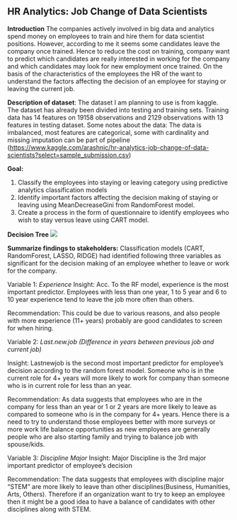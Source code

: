 ## HR Analytics: Job Change of Data Scientists

**Introduction** The companies actively involved in big data and analytics spend money on employees to train and hire them for data scientist positions. However, according to me it seems some candidates leave the company once trained. Hence to reduce the cost on training, company want to predict which candidates are really interested in working for the company and which candidates may look for new employment once trained. On the basis of the characteristics of the employees the HR of the want to understand the factors affecting the decision of an employee for staying or leaving the current job.

**Description of dataset**: The dataset I am planning to use is from kaggle.  The dataset has already been divided into testing and training sets. Training data has 14 features on 19158 observations and 2129 observations with 13 features in testing dataset. 
Some notes about the data: The data is imbalanced, most features are categorical, some with cardinality and missing imputation can be part of pipeline (https://www.kaggle.com/arashnic/hr-analytics-job-change-of-data-scientists?select=sample_submission.csv)

**Goal:** 
1.	Classify the employees into staying or leaving category using predictive analytics classification models
2.	Identify important factors affecting the decision making of staying or leaving using MeanDecreaseGini from RandomForest model.
3.	Create a process in the form of questionnaire to identify employees who wish to stay versus leave using CART model.


**Decision Tree**
![](https://github.com/ShivaRaghu/HR-Analytics.github.io/blob/main/rpart%20plot%20best%202.png)

**Summarize findings to stakeholders:**
Classification models (CART, RandomForest, LASSO, RIDGE) had identified following three variables as significant for the decision making of an employee whether to leave or work for the company.

Variable 1: *Experience*
Insight: Acc. To the RF model, experience is the most important predictor. Employees with less than one year, 1 to 5 year and 6 to 10 year experience tend to leave the job more often than others.

Recommendation: This could be due to various reasons, and also people with more experience (11+ years) probably are good candidates to screen for when hiring.

Variable 2: *Last.new.job
(Difference in years between previous job and current job)*

Insight: Lastnewjob is the second most important predictor for employee’s decision according to the random forest model. Someone who is in the current role for 4+ years will more likely to work for company than someone who is in current role for less than an year.

Recommendation: As data suggests that employees who are in the company for less than an year or 1 or 2 years are more likely to leave as compared to someone who is in the company for 4+ years. Hence there is a need to try to understand those employees better with more surveys or more work life balance opportunities as new employees are generally people who are also starting family and trying to balance job with spouse/kids.

Variable 3: *Discipline Major*
Insight: Major Discipline is the 3rd major important predictor of employee’s decision

Recommendation: The data suggests that employees with discipline major “STEM” are more likely to leave than other disciplines(Business, Humanities, Arts, Others). Therefore if an organization want to try to keep an employee then it might be a good idea to have a balance of candidates with other disciplines along with STEM.





